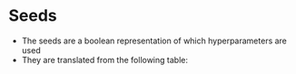 # Seeds

* The seeds are a boolean representation of which hyperparameters are used
* They are translated from the following table: